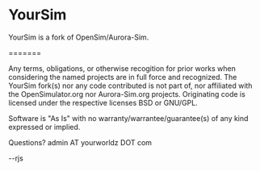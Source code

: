 YourSim
=======

YourSim is a fork of OpenSim/Aurora-Sim.

=======

Any terms, obligations, or otherwise recogition for prior works when considering the named projects are in full force and recognized. The YourSim fork(s) nor any code contributed is not part of, nor affiliated with the OpenSimulator.org nor Aurora-Sim.org projects. Originating code is licensed under the respective licenses BSD or GNU/GPL.

Software is "As Is" with no  warranty/warrantee/guarantee(s) of any kind expressed or implied.

Questions? admin AT yourworldz DOT com

--rjs
